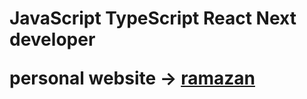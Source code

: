 <h1>JavaScript TypeScript React Next developer</p>
  
<p>personal website -> <a href='https://ramazzan.vercel.app'>ramazan</a></p>
